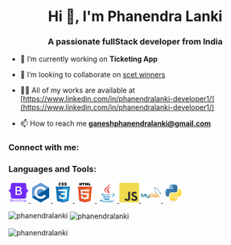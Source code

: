 <h1 align="center">Hi 👋, I'm Phanendra Lanki</h1>
<h3 align="center">A passionate fullStack developer from India</h3>

- 🔭 I’m currently working on **Ticketing App**

- 👯 I’m looking to collaborate on [scet winners](https://www.scetwinners.com/?i=1)

- 👨‍💻 All of my works are available at [https://www.linkedin.com/in/phanendralanki-developer1/](https://www.linkedin.com/in/phanendralanki-developer1/)

- 📫 How to reach me **ganeshphanendralanki@gmail.com**

<h3 align="left">Connect with me:</h3>
<p align="left">
</p>

<h3 align="left">Languages and Tools:</h3>
<p align="left"> <a href="https://getbootstrap.com" target="_blank" rel="noreferrer"> <img src="https://raw.githubusercontent.com/devicons/devicon/master/icons/bootstrap/bootstrap-plain-wordmark.svg" alt="bootstrap" width="40" height="40"/> </a> <a href="https://www.cprogramming.com/" target="_blank" rel="noreferrer"> <img src="https://raw.githubusercontent.com/devicons/devicon/master/icons/c/c-original.svg" alt="c" width="40" height="40"/> </a> <a href="https://www.w3schools.com/css/" target="_blank" rel="noreferrer"> <img src="https://raw.githubusercontent.com/devicons/devicon/master/icons/css3/css3-original-wordmark.svg" alt="css3" width="40" height="40"/> </a> <a href="https://www.w3.org/html/" target="_blank" rel="noreferrer"> <img src="https://raw.githubusercontent.com/devicons/devicon/master/icons/html5/html5-original-wordmark.svg" alt="html5" width="40" height="40"/> </a> <a href="https://www.java.com" target="_blank" rel="noreferrer"> <img src="https://raw.githubusercontent.com/devicons/devicon/master/icons/java/java-original.svg" alt="java" width="40" height="40"/> </a> <a href="https://developer.mozilla.org/en-US/docs/Web/JavaScript" target="_blank" rel="noreferrer"> <img src="https://raw.githubusercontent.com/devicons/devicon/master/icons/javascript/javascript-original.svg" alt="javascript" width="40" height="40"/> </a> <a href="https://www.mysql.com/" target="_blank" rel="noreferrer"> <img src="https://raw.githubusercontent.com/devicons/devicon/master/icons/mysql/mysql-original-wordmark.svg" alt="mysql" width="40" height="40"/> </a> <a href="https://www.python.org" target="_blank" rel="noreferrer"> <img src="https://raw.githubusercontent.com/devicons/devicon/master/icons/python/python-original.svg" alt="python" width="40" height="40"/> </a> </p>

<p><img align="left" src="https://github-readme-stats.vercel.app/api/top-langs?username=phanendralanki&show_icons=true&locale=en&layout=compact" alt="phanendralanki" /></p>

<p>&nbsp;<img align="center" src="https://github-readme-stats.vercel.app/api?username=phanendralanki&show_icons=true&locale=en" alt="phanendralanki" /></p>

<p><img align="center" src="https://github-readme-streak-stats.herokuapp.com/?user=phanendralanki&" alt="phanendralanki" /></p>
